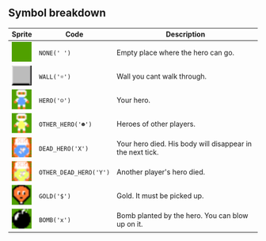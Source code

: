 <meta charset="UTF-8">

## Symbol breakdown
| Sprite | Code | Description |
| -------- | -------- | -------- |
|<img src="https://github.com/codenjoyme/codenjoy-sample/raw/master/src/main/webapp/resources/sample/sprite/none.png" style="width:40px;" /> | `NONE(' ')` | Empty place where the hero can go. | 
|<img src="https://github.com/codenjoyme/codenjoy-sample/raw/master/src/main/webapp/resources/sample/sprite/wall.png" style="width:40px;" /> | `WALL('☼')` | Wall you cant walk through. | 
|<img src="https://github.com/codenjoyme/codenjoy-sample/raw/master/src/main/webapp/resources/sample/sprite/hero.png" style="width:40px;" /> | `HERO('☺')` | Your hero. | 
|<img src="https://github.com/codenjoyme/codenjoy-sample/raw/master/src/main/webapp/resources/sample/sprite/other_hero.png" style="width:40px;" /> | `OTHER_HERO('☻')` | Heroes of other players. | 
|<img src="https://github.com/codenjoyme/codenjoy-sample/raw/master/src/main/webapp/resources/sample/sprite/dead_hero.png" style="width:40px;" /> | `DEAD_HERO('X')` | Your hero died. His body will disappear in the next tick. | 
|<img src="https://github.com/codenjoyme/codenjoy-sample/raw/master/src/main/webapp/resources/sample/sprite/other_dead_hero.png" style="width:40px;" /> | `OTHER_DEAD_HERO('Y')` | Another player's hero died. | 
|<img src="https://github.com/codenjoyme/codenjoy-sample/raw/master/src/main/webapp/resources/sample/sprite/gold.png" style="width:40px;" /> | `GOLD('$')` | Gold. It must be picked up. | 
|<img src="https://github.com/codenjoyme/codenjoy-sample/raw/master/src/main/webapp/resources/sample/sprite/bomb.png" style="width:40px;" /> | `BOMB('x')` | Bomb planted by the hero. You can blow up on it. | 
